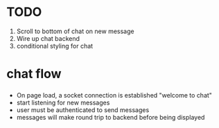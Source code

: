 # TODO

1. Scroll to bottom of chat on new message
2. Wire up chat backend
3. conditional styling for chat

# chat flow
#####
- On page load, a socket connection is established "welcome to chat"
- start listening for new messages
- user must be authenticated to send messages
- messages will make round trip to backend before being displayed
